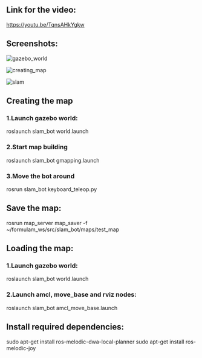 ## Link for the video:
https://youtu.be/TqnsAHkYgkw

## Screenshots:
![gazebo_world](https://user-images.githubusercontent.com/71475786/130131503-bcec3131-e825-47a3-a262-37334e622883.png)

![creating_map](https://user-images.githubusercontent.com/71475786/130131585-aa463169-34b1-4959-9e4e-85e1aff4e7bb.png)

![slam](https://user-images.githubusercontent.com/71475786/130131621-44174852-cf18-461b-b065-ad715850d2e3.png)


## Creating the map

### 1.Launch gazebo world:
roslaunch slam_bot world.launch
### 2.Start map building
roslaunch slam_bot gmapping.launch
### 3.Move the bot around
rosrun slam_bot keyboard_teleop.py 


## Save the map:
rosrun map_server map_saver -f ~/formulam_ws/src/slam_bot/maps/test_map

## Loading the map:

### 1.Launch gazebo world:
roslaunch slam_bot world.launch
### 2.Launch amcl, move_base and rviz nodes:
roslaunch slam_bot amcl_move_base.launch

## Install required dependencies:
sudo apt-get install ros-melodic-dwa-local-planner
sudo apt-get install ros-melodic-joy
